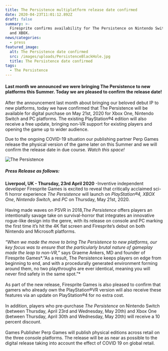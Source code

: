 ```yaml
---
title: The Persistence multiplatform release date confirmed
date: 2020-04-23T11:01:12.892Z
draft: false
summary: >-
  Firesprite confirms availability for The Persistence on Nintendo Switch, PC
  and XBOX.
news/categories:
  - press
featured_image:
  alt: The Persistence date confirmed
  src: /images/uploads/PersistenceBlackHole.jpg
  title: The Persistence date confirmed
tags:
  - The Persistence
---
```

#### Last month we announced we were bringing The Persistence to new platforms this Summer. Today we are pleased to confirm the release date!

After the announcement last month about bringing our beloved debut IP to new platforms, today we have confirmed that The Persistence will be available for digital purchase on May 21st, 2020 for Xbox One, Nintendo Switch and PC  platforms. The existing PlayStation®4 edition will also receive a free update, bringing non-VR support for existing players and opening the game up to wider audience.

Due to the ongoing COVID-19 situation our publishing partner Perp Games release the physical version of the game later on this Summer and we will confirm the release date in due course. *Watch this space!*

![The Persistence](/images/uploads/PersistenceDateAnnounce.jpg "The Persistence")

##### **Press Release as follows:**

**Liverpool, UK - Thursday, 23rd April 2020** -Inventive independent developer Firesprite Games is excited to reveal that critically acclaimed sci-fi horror experience *The Persistence* will launch on *PlayStation®4, XBOX One*, *Nintendo Switch*, and *PC* on Thursday, May 21st, 2020.\
\
Having made waves on PSVR in 2018,*The Persistence* offers players an intentionally savage take on survival-horror that integrates an innovative rogue-like design into the genre, with its release on console and PC marking the first time it’s hit the 4K flat screen and Firesprite’s debut on both Nintendo and Microsoft platforms.\
\
*“When we made the move to bring The Persistence to new platforms, our key focus was to ensure that the particularly brutal nature of gameplay made the leap to non-VR,”* says Graeme Ankers, MD and founder of Firesprite Games*.“As a result, The Persistence keeps players on edge from beginning to end, and with a procedurally generated environment forming around them, no two playthroughs are ever identical, meaning you will never find safety in the same spot.”*\
\
As part of the new release, Firesprite Games is also pleased to confirm that gamers who already own the PlayStation®VR version will also receive these features via an update on PlayStation®4 for no extra cost.\
\
In addition, players who pre-purchase *The Persistence* on Nintendo Switch (between Thursday, April 23rd and Wednesday, May 20th) and Xbox One (between Thursday, April 30th and Wednesday, May 20th) will receive a 10 percent discount.\
\
Games Publisher Perp Games will publish physical editions across retail on the three console platforms. The release will be as near as possible to the digital release taking into account the effect of COVID 19 on global retail.
